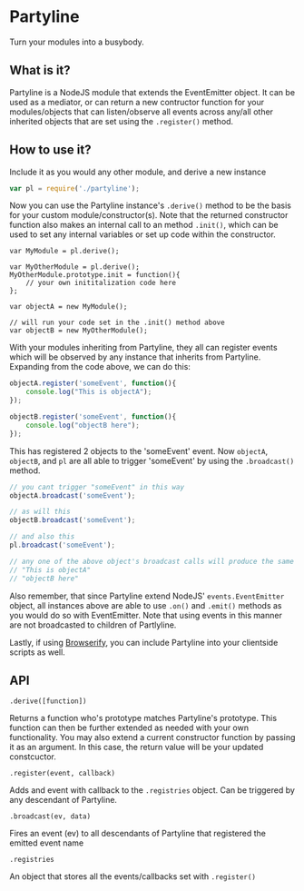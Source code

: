 # Partyline

Turn your modules into a busybody.

## What is it?

Partyline is a NodeJS module that extends the EventEmitter object.
It can be used as a mediator, or can return a new contructor function
for your modules/objects that can listen/observe all events across any/all
other inherited objects that are set using the `.register()` method.


## How to use it?

Include it as you would any other module, and derive a new instance

```javascript
var pl = require('./partyline');
```
Now you can use the Partyline instance's `.derive()` method to be the basis for your custom module/constructor(s). Note that the returned constructor function also makes an internal call
to an method `.init()`, which can be used to set any internal variables or set up code within the
constructor.

```javacript
var MyModule = pl.derive();

var MyOtherModule = pl.derive();
MyOtherModule.prototype.init = function(){
    // your own inititalization code here
};

var objectA = new MyModule();

// will run your code set in the .init() method above
var objectB = new MyOtherModule();
```

With your modules inheriting from Partyline, they all can register events which will be observed by any instance that inherits from Partyline. Expanding from the code above, we can do this:

```javascript
objectA.register('someEvent', function(){
    console.log("This is objectA");
});

objectB.register('someEvent', function(){
    console.log("objectB here");
});
```

This has registered 2 objects to the 'someEvent' event. Now `objectA`, `objectB`, and `pl` are all able
to trigger 'someEvent' by using the `.broadcast()` method.

```javascript
// you cant trigger "someEvent" in this way
objectA.broadcast('someEvent');

// as will this
objectB.broadcast('someEvent');

// and also this
pl.broadcast('someEvent');

// any one of the above object's broadcast calls will produce the same log output of:
// "This is objectA"
// "objectB here"
```

Also remember, that since Partyline extend NodeJS' `events.EventEmitter` object, all instances above are
able to use `.on()` and `.emit()` methods as you would do so with EventEmitter. Note that using events in this manner are not broadcasted to children of Partlyline.

Lastly, if using [Browserify](https://github.com/substack/node-browserify), you can include Partyline into your clientside scripts as well.

## API

`.derive([function])`

Returns a function who's prototype matches Partyline's prototype. This function can then be further extended as needed with your own functionality. You may also extend a current constructor function
by passing it as an argument. In this case, the return value will be your updated constcuctor.

`.register(event, callback)`

Adds and event with callback to the `.registries` object. Can be triggered by any descendant of Partyline.

`.broadcast(ev, data)`

Fires an event (ev) to all descendants of Partyline that registered the emitted event name

`.registries`

An object that stores all the events/callbacks set with `.register()`